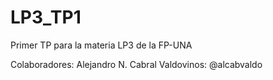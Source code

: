 # LP3_TP1
Primer TP para la materia LP3 de la FP-UNA

Colaboradores:
  Alejandro N. Cabral Valdovinos: @alcabvaldo
 
